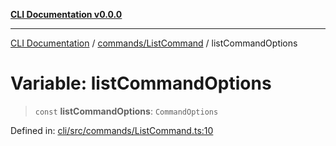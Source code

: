 [**CLI Documentation v0.0.0**](../../../README.md)

***

[CLI Documentation](../../../modules.md) / [commands/ListCommand](../README.md) / listCommandOptions

# Variable: listCommandOptions

> `const` **listCommandOptions**: `CommandOptions`

Defined in: [cli/src/commands/ListCommand.ts:10](https://github.com/stonemjs/cli/blob/f877eea0c25a2644820eb8dfcb0babef674d570d/src/commands/ListCommand.ts#L10)
